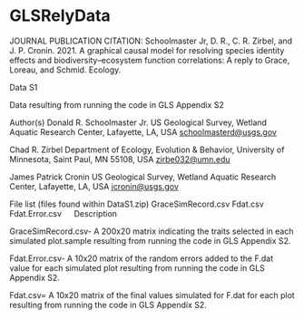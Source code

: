 # GLSRelyData
JOURNAL PUBLICATION CITATION: Schoolmaster Jr, D. R., C. R. Zirbel, and J. P. Cronin. 2021. A graphical causal model for resolving species identity effects and biodiversity–ecosystem function correlations: A reply to Grace, Loreau, and Schmid. Ecology.
 
Data S1

Data resulting from running the code in GLS Appendix S2
 
Author(s) 
Donald R. Schoolmaster Jr. 
US Geological Survey, Wetland Aquatic Research Center, Lafayette, LA, USA
schoolmasterd@usgs.gov

Chad R. Zirbel
Department of Ecology, Evolution & Behavior, University of Minnesota, Saint Paul, MN 55108, USA
zirbe032@umn.edu

James Patrick Cronin
US Geological Survey, Wetland Aquatic Research Center, Lafayette, LA, USA
jcronin@usgs.gov

 
 
File list (files found within DataS1.zip)
GraceSimRecord.csv
Fdat.csv
Fdat.Error.csv
 
Description

GraceSimRecord.csv- A 200x20 matrix indicating the traits selected in each simulated plot.sample resulting from running the code in GLS Appendix S2.

Fdat.Error.csv- A 10x20 matrix of the random errors added to the F.dat value for each simulated plot resulting from running the code in GLS Appendix S2.

Fdat.csv= A 10x20 matrix of the final values simulated for F.dat for each plot resulting from running the code in GLS Appendix S2.
 
